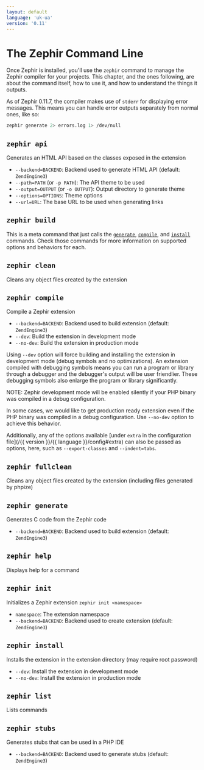 ```yaml
---
layout: default
language: 'uk-ua'
version: '0.11'
---
```


# The Zephir Command Line

Once Zephir is installed, you'll use the `zephir` command to manage the Zephir compiler for your projects. This chapter, and the ones following, are about the command itself, how to use it, and how to understand the things it outputs.

As of Zephir 0.11.7, the compiler makes use of `stderr` for displaying error messages. This means you can handle error outputs separately from normal ones, like so:

```bash
zephir generate 2> errors.log 1> /dev/null
```

<a name="zephir-api"></a>

## `zephir api`

Generates an HTML API based on the classes exposed in the extension

- `--backend=BACKEND`: Backend used to generate HTML API (default: `ZendEngine3`)
- `--path=PATH` (or `-p PATH`): The API theme to be used
- `--output=OUTPUT` (or `-o OUTPUT`): Output directory to generate theme
- `--options=OPTIONS`: Theme options
- `--url=URL`: The base URL to be used when generating links

<a name="zephir-build"></a>

## `zephir build`

This is a meta command that just calls the [`generate`](#zephir-generate), [`compile`](#zephir-compile), and [`install`](#zephir-install) commands. Check those commands for more information on supported options and behaviors for each.

<a name="zephir-clean"></a>

## `zephir clean`

Cleans any object files created by the extension

<a name="zephir-compile"></a>

## `zephir compile`

Compile a Zephir extension

- `--backend=BACKEND`: Backend used to build extension (default: `ZendEngine3`)
- `--dev`: Build the extension in development mode
- `--no-dev`: Build the extension in production mode

Using `--dev` option will force building and installing the extension in development mode (debug symbols and no optimizations). An extension compiled with debugging symbols means you can run a program or library through a debugger and the debugger's output will be user friendlier. These debugging symbols also enlarge the program or library significantly.

NOTE: Zephir development mode will be enabled silently if your PHP binary was compiled in a debug configuration.

In some cases, we would like to get production ready extension even if the PHP binary was compiled in a debug configuration. Use `--no-dev` option to achieve this behavior.

Additionally, any of the options available [under `extra` in the configuration file](/{{ version }}/{{ language }}/config#extra) can also be passed as options, here, such as `--export-classes` and `--indent=tabs`.

<a name="zephir-fullclean"></a>

## `zephir fullclean`

Cleans any object files created by the extension (including files generated by phpize)

<a name="zephir-generate"></a>

## `zephir generate`

Generates C code from the Zephir code

- `--backend=BACKEND`: Backend used to build extension (default: `ZendEngine3`)

<a name="zephir-help"></a>

## `zephir help`

Displays help for a command

<a name="zephir-init"></a>

## `zephir init`

Initializes a Zephir extension `zephir init <namespace>`

- `namespace`: The extension namespace
- `--backend=BACKEND`: Backend used to create extension (default: `ZendEngine3`)

<a name="zephir-install"></a>

## `zephir install`

Installs the extension in the extension directory (may require root password)

- `--dev`: Install the extension in development mode
- `--no-dev`: Install the extension in production mode

<a name="zephir-list"></a>

## `zephir list`

Lists commands

<a name="zephir-stubs"></a>

## `zephir stubs`

Generates stubs that can be used in a PHP IDE

- `--backend=BACKEND`: Backend used to generate stubs (default: `ZendEngine3`)
